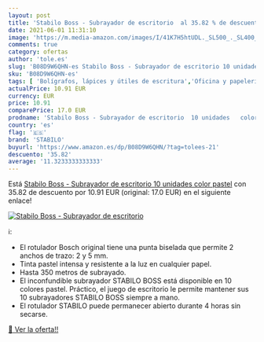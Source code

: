 ```yaml
---
layout: post
title: 'Stabilo Boss - Subrayador de escritorio  al 35.82 % de descuento'
date: 2021-06-01 11:31:10
image: 'https://m.media-amazon.com/images/I/41K7H5htUDL._SL500_._SL400_.jpg'
comments: true
category: ofertas
author: 'tole.es'
slug: 'B08D9W6QHN-es Stabilo Boss - Subrayador de escritorio 10 unidades color...'
sku: 'B08D9W6QHN-es'
tags: [ 'Bolígrafos, lápices y útiles de escritura','Oficina y papelería','Rotuladores y subrayadores','Subrayadores','stabilo', ]
actualPrice: 10.91 EUR
currency: EUR
price: 10.91
comparePrice: 17.0 EUR
prodname: 'Stabilo Boss - Subrayador de escritorio  10 unidades   color pastel'
country: 'es'
flag: '🇪🇸'
brand: 'STABILO'
buyurl: 'https://www.amazon.es/dp/B08D9W6QHN/?tag=tolees-21'
descuento: '35.82'
average: '11.3233333333333'
---
```


Está [Stabilo Boss - Subrayador de escritorio  10 unidades   color pastel](https://www.amazon.es/dp/B08D9W6QHN/?tag=tolees-21) con 35.82 de descuento por 10.91 EUR (original: 17.0 EUR) en el siguiente enlace!

[![Stabilo Boss - Subrayador de escritorio ](https://m.media-amazon.com/images/I/41K7H5htUDL._SL500_._SL400_.jpg)](https://www.amazon.es/dp/B08D9W6QHN/?tag=tolees-21)

ℹ️:

- El rotulador Bosch original tiene una punta biselada que permite 2 anchos de trazo: 2 y 5 mm.
- Tinta pastel intensa y resistente a la luz en cualquier papel.
- Hasta 350 metros de subrayado.
- El inconfundible subrayador STABILO BOSS está disponible en 10 colores pastel. Práctico, el juego de escritorio le permite mantener sus 10 subrayadores STABILO BOSS siempre a mano.
- El rotulador STABILO puede permanecer abierto durante 4 horas sin secarse.

[🛒 Ver la oferta!!](https://www.amazon.es/dp/B08D9W6QHN/?tag=tolees-21)
